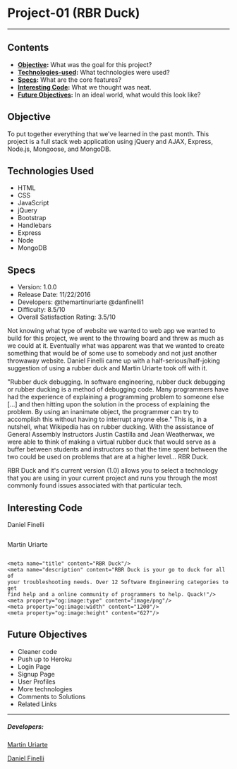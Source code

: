 # Project-01 (RBR Duck)
---
## Contents

* **[Objective](#Objective):** What was the goal for this project?
* **[Technologies-used](#technologies-used):** What technologies were used?
* **[Specs](#specs):** What are the core features?
* **[Interesting Code](#interesting-code):** What we thought was neat.
* **[Future Objectives](#future-objectives):** In an ideal world, what would this look like?

## Objective

To put together everything that we've learned in the past month. This project is a full stack web application using jQuery and AJAX, Express, Node.js, Mongoose, and MongoDB.

## Technologies Used

* HTML
* CSS
* JavaScript
* jQuery
* Bootstrap
* Handlebars
* Express
* Node
* MongoDB

## Specs

* Version: 1.0.0
* Release Date: 11/22/2016
* Developers: @themartinuriarte @danfinelli1
* Difficulty: 8.5/10
* Overall Satisfaction Rating: 3.5/10

Not knowing what type of website we wanted to web app we wanted to build for this project, we went to the throwing board and threw as much as we could at it. Eventually what was apparent was that we wanted to create something that would be of some use to somebody and not just another throwaway website. Daniel Finelli came up with a half-serious/half-joking suggestion of using a rubber duck and Martin Uriarte took off with it.

"Rubber duck debugging. In software engineering, rubber duck debugging or rubber ducking is a method of debugging code. Many programmers have had the experience of explaining a programming problem to someone else [...] and then hitting upon the solution in the process of explaining the problem. By using an inanimate object, the programmer can try to accomplish this without having to interrupt anyone else." This is, in a nutshell, what Wikipedia has on rubber ducking. With the assistance of General Assembly Instructors Justin Castilla and Jean Weatherwax, we were able to think of making a virtual rubber duck that would serve as a buffer between students and instructors so that the time spent between the two could be used on problems that are at a higher level... RBR Duck.

RBR Duck and it's current version (1.0) allows you to select a technology that you are using in your current project and runs you through the most commonly found issues associated with that particular tech.

## Interesting Code

Daniel Finelli

```

```

Martin Uriarte

```

<meta name="title" content="RBR Duck"/>
<meta name="description" content="RBR Duck is your go to duck for all of
your troubleshooting needs. Over 12 Software Engineering categories to get
find help and a online community of programmers to help. Quack!"/>
<meta property="og:image:type" content="image/png"/>
<meta property="og:image:width" content="1200"/>
<meta property="og:image:height" content="627"/>

```

## Future Objectives

* Cleaner code
* Push up to Heroku
* Login Page
* Signup Page
* User Profiles
* More technologies
* Comments to Solutions
* Related Links

---

##### Developers:

<a href="http://www.github.com/TheMartinUriarte">Martin Uriarte</a>

<a href="http://www.github.com/danfinelli1">Daniel Finelli</a>
